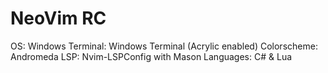 # NeoVim RC
OS: Windows
Terminal: Windows Terminal (Acrylic enabled)
Colorscheme: Andromeda
LSP: Nvim-LSPConfig with Mason
Languages: C# & Lua
